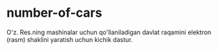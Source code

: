 # number-of-cars
O'z. Res.ning mashinalar uchun qo'llaniladigan davlat raqamini elektron (rasm) shaklini yaratish uchun kichik dastur.
